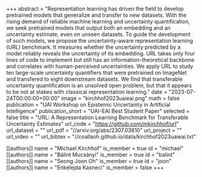 +++
abstract = "Representation learning has driven the field to develop pretrained models that generalize and transfer to new datasets. With the rising demand of reliable machine learning and uncertainty quantification, we seek pretrained models that output both an embedding and an uncertainty estimate, even on unseen datasets. To guide the development of such models, we propose the uncertainty-aware representation learning (URL) benchmark. It measures whether the uncertainty predicted by a model reliably reveals the uncertainty of its embedding. URL takes only four lines of code to implement but still has an information-theoretical backbone and correlates with human-perceived uncertainties. We apply URL to study ten large-scale uncertainty quantifiers that were pretrained on ImageNet and transfered to eight downstream datasets. We find that transferable uncertainty quantification is an unsolved open problem, but that it appears to be not at stakes with classical representation learning."
date = "2023-07-24T00:00:00+00:00"
image = "kirchhof2023uaieai.png"
math = false
publication = "UAI Workshop on Epistemic Uncertainty in Artificial Intelligence"
publication_short = "UAI-EAI Best Student Paper"
selected = false
title = "URL: A Representation Learning Benchmark for Transferable Uncertainty Estimates"
url_code = "https://github.com/mkirchhof/url"
url_dataset = ""
url_pdf = "//arxiv.org/abs/2307.03810"
url_project = ""
url_video = ""
url_bibtex = "//coallaoh.github.io/data/kirchhof2023uaieai.txt"

[[authors]]
    name = "Michael Kirchhof"
    is_member = true
    id = "michael"
[[authors]]
    name = "Bálint Mucsányi"
    is_member = true
    id = "balint"
[[authors]]
    name = "Seong Joon Oh"
    is_member = true
    id = "joon"
[[authors]]
    name = "Enkelejda Kasneci"
    is_member = false
+++
